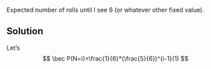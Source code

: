 Expected number of rolls until I see 6 (or whatever other fixed value).
## Solution
Let’s
$$ 
\bec
P(N=i)=\frac{1}{6}*(\frac{5}{6})^{i-1}(1)
$$
